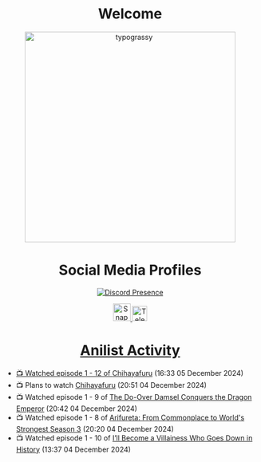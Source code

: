 <div align="center">

# Welcome
<a href="https://github.com/kawarimidoll/typograssy">
    <img alt="typograssy" src="https://typograssy.deno.dev/api?text=%E3%82%88%E3%81%86%E3%81%93%E3%81%9D%E3%81%BF%E3%81%AA%E3%81%95%E3%82%93%20-%20Sheby--&&l0=none&l1=82d9d0&l2=027353&l3=038c4c&l4=01402e&bg=none&frame=none&speed=100&comment=" width="421.99">
</a>

</div>

<div align="center">

# Social Media Profiles

[![Discord Presence](https://lanyard.cnrad.dev/api/612532963938271232)](https://discord.com/users/612532963938271232)


<a href="https://www.snapchat.com/add/a.sheby" title="Snapchat Profile">
    <img src="https://www.freepnglogos.com/uploads/snapchat-logo-png-0.png" width="35" alt="Snapchat Logo" />


<a href="https://t.me/ASheby" title="Telegram Profile">
    <img src="https://www.freepnglogos.com/uploads/telegram-logo-png-0.png" width="30" alt="Telegram Logo" />


</div>

<div align="center">

# Anilist Activity

</div>

<!-- ANILIST_ACTIVITY:start -->

-   📺 Watched episode 1 - 12 of [Chihayafuru](https://anilist.co/anime/10800) (16:33 05 December 2024)
-   📺 Plans to watch [Chihayafuru](https://anilist.co/anime/10800) (20:51 04 December 2024)
-   📺 Watched episode 1 - 9 of [The Do-Over Damsel Conquers the Dragon Emperor](https://anilist.co/anime/164299) (20:42 04 December 2024)
-   📺 Watched episode 1 - 8 of [Arifureta: From Commonplace to World's Strongest Season 3](https://anilist.co/anime/154473) (20:20 04 December 2024)
-   📺 Watched episode 1 - 10 of [I’ll Become a Villainess Who Goes Down in History](https://anilist.co/anime/168139) (13:37 04 December 2024)

<!-- ANILIST_ACTIVITY:end -->
